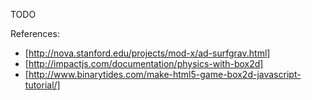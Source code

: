 
TODO


References:
* [http://nova.stanford.edu/projects/mod-x/ad-surfgrav.html]
* [http://impactjs.com/documentation/physics-with-box2d]
* [http://www.binarytides.com/make-html5-game-box2d-javascript-tutorial/]
